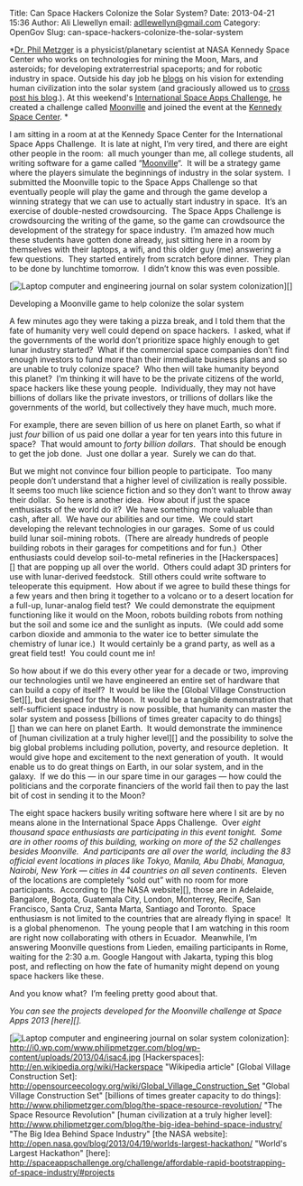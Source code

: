 Title: Can Space Hackers Colonize the Solar System?
Date: 2013-04-21 15:36
Author: Ali Llewellyn
email: adllewellyn@gmail.com
Category: OpenGov
Slug: can-space-hackers-colonize-the-solar-system

*[Dr. Phil Metzger][] is a physicist/planetary scientist at NASA Kennedy
Space Center who works on technologies for mining the Moon, Mars, and
asteroids; for developing extraterrestrial spaceports; and for robotic
industry in space. Outside his day job he [blogs][] on his vision for
extending human civilization into the solar system (and graciously
allowed us to [cross post his blog][].). At this weekend's
[International Space Apps Challenge][], he created a challenge called
[Moonville][] and joined the event at the [Kennedy Space Center][]. *

I am sitting in a room at at the Kennedy Space Center for the
International Space Apps Challenge.  It is late at night, I’m very
tired, and there are eight other people in the room:  all much younger
than me, all college students, all writing software for a game called
“[Moonville][1]“.  It will be a strategy game where the players simulate
the beginnings of industry in the solar system.  I submitted the
Moonville topic to the Space Apps Challenge so that eventually people
will play the game and through the game develop a winning strategy that
we can use to actually start industry in space.  It’s an exercise of
double-nested crowdsourcing.  The Space Apps Challenge is crowdsourcing
the writing of the game, so the game can crowdsource the development of
the strategy for space industry.  I’m amazed how much these students
have gotten done already, just sitting here in a room by themselves with
their laptops, a wifi, and this older guy (me) answering a few
questions.  They started entirely from scratch before dinner.  They plan
to be done by lunchtime tomorrow.  I didn’t know this was even possible.

[![Laptop computer and engineering journal on solar system
colonization][]][]

Developing a Moonville game to help colonize the solar system

A few minutes ago they were taking a pizza break, and I told them that
the fate of humanity very well could depend on space hackers.  I asked,
what if the governments of the world don’t prioritize space highly
enough to get lunar industry started?  What if the commercial space
companies don’t find enough investors to fund more than their immediate
business plans and so are unable to truly colonize space?  Who then will
take humanity beyond this planet?  I’m thinking it will have to be the
private citizens of the world, space hackers like these young people. 
Individually, they may not have billions of dollars like the private
investors, or trillions of dollars like the governments of the world,
but collectively they have much, much more.

For example, there are seven billion of us here on planet Earth, so what
if just *four* billion of us paid one dollar a year for ten years into
this future in space?  That would amount to *forty billion dollars*. 
That should be enough to get the job done.  Just one dollar a year. 
Surely we can do that.

But we might not convince four billion people to participate.  Too many
people don’t understand that a higher level of civilization is really
possible.  It seems too much like science fiction and so they don’t want
to throw away their dollar.  So here is another idea.  How about if just
the space enthusiasts of the world do it?  We have something more
valuable than cash, after all.  We have our abilities and our time.  We
could start developing the relevant technologies in our garages.  Some
of us could build lunar soil-mining robots.  (There are already hundreds
of people building robots in their garages for competitions and for
fun.)  Other enthusiasts could develop soil-to-metal refineries in
the [Hackerspaces][] that are popping up all over the world.  Others
could adapt 3D printers for use with lunar-derived feedstock.  Still
others could write software to teleoperate this equipment.  How about if
we agree to build these things for a few years and then bring it
together to a volcano or to a desert location for a full-up,
lunar-analog field test?  We could demonstrate the equipment functioning
like it would on the Moon, robots building robots from nothing but the
soil and some ice and the sunlight as inputs.  (We could add some carbon
dioxide and ammonia to the water ice to better simulate the chemistry of
lunar ice.)  It would certainly be a grand party, as well as a great
field test!  You could count me in!

So how about if we do this every other year for a decade or two,
improving our technologies until we have engineered an entire set of
hardware that can build a copy of itself?  It would be like the [Global
Village Construction Set][], but designed for the Moon.  It would be a
tangible demonstration that self-sufficient space industry is now
possible, that humanity can master the solar system and
possess [billions of times greater capacity to do things][] than we can
here on planet Earth.  It would demonstrate the imminence of [human
civilization at a truly higher level][] and the possibility to solve the
big global problems including pollution, poverty, and resource
depletion.  It would give hope and excitement to the next generation of
youth.  It would enable us to do great things on Earth, in our solar
system, and in the galaxy.  If we do this — in our spare time in our
garages — how could the politicians and the corporate financiers of the
world fail then to pay the last bit of cost in sending it to the Moon?

The eight space hackers busily writing software here where I sit are by
no means alone in the International Space Apps Challenge.  Over *eight
thousand *space enthusiasts are participating in this event tonight. 
Some are in other rooms of this building, working on more of the 52
challenges besides Moonville.  And participants are all over the world,
including the 83 official event locations in places like Tokyo, Manila,
Abu Dhabi, Managua, Nairobi, New York — cities in 44 countries on* all
seven continents*.  Eleven of the locations are completely “sold out”
with no room for more participants.  According to [the NASA website][],
those are in Adelaide, Bangalore, Bogota, Guatemala City, London,
Monterrey, Recife, San Francisco, Santa Cruz, Santa Marta, Santiago and
Toronto.  Space enthusiasm is not limited to the countries that are
already flying in space!  It is a global phenomenon.  The young people
that I am watching in this room are right now collaborating with others
in Ecuador.  Meanwhile, I’m answering Moonville questions from Lieden,
emailing participants in Rome, waiting for the 2:30 a.m. Google Hangout
with Jakarta, typing this blog post, and reflecting on how the fate of
humanity might depend on young space hackers like these.

And you know what?  I’m feeling pretty good about that.

*You can see the projects developed for the Moonville challenge at Space
Apps 2013 [here][].*

  [Dr. Phil Metzger]: https://twitter.com/Philtill777
  [blogs]: http://www.philipmetzger.com/blog/
  [cross post his blog]: http://www.philipmetzger.com/blog/space-hackers-colonize-solar-system/
  [International Space Apps Challenge]: http://spaceappschallenge.org/
  [Moonville]: http://spaceappschallenge.org/challenge/affordable-rapid-bootstrapping-of-space-industry/
  [Kennedy Space Center]: http://spaceappschallenge.org/location/kennedy-space-center/
  [1]: http://spaceappschallenge.org/challenge/affordable-rapid-bootstrapping-of-space-industry/
    "Bootstrapping of Space Industry | International Space Apps Challenge"
  [Laptop computer and engineering journal on solar system
  colonization]: http://i0.wp.com/www.philipmetzger.com/blog/wp-content/uploads/2013/04/isac4.jpg?resize=259%2C346
  [![Laptop computer and engineering journal on solar system
  colonization][]]: http://i0.wp.com/www.philipmetzger.com/blog/wp-content/uploads/2013/04/isac4.jpg
  [Hackerspaces]: http://en.wikipedia.org/wiki/Hackerspace
    "Wikipedia article"
  [Global Village Construction Set]: http://opensourceecology.org/wiki/Global_Village_Construction_Set
    "Global Village Construction Set"
  [billions of times greater capacity to do things]: http://www.philipmetzger.com/blog/the-space-resource-revolution/
    "The Space Resource Revolution"
  [human civilization at a truly higher level]: http://www.philipmetzger.com/blog/the-big-idea-behind-space-industry/
    "The Big Idea Behind Space Industry"
  [the NASA website]: http://open.nasa.gov/blog/2013/04/19/worlds-largest-hackathon/
    "World's Largest Hackathon"
  [here]: http://spaceappschallenge.org/challenge/affordable-rapid-bootstrapping-of-space-industry/#projects
